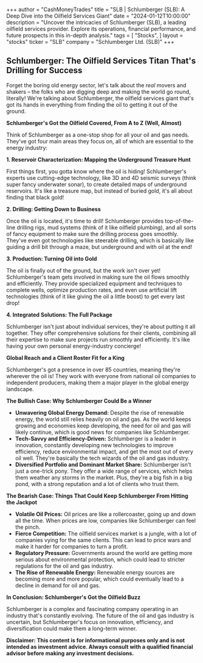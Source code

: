 +++
author = "CashMoneyTrades"
title = "SLB |  Schlumberger (SLB): A Deep Dive into the Oilfield Services Giant"
date = "2024-01-12T10:00:00"
description = "Uncover the intricacies of Schlumberger (SLB), a leading oilfield services provider. Explore its operations, financial performance, and future prospects in this in-depth analysis."
tags = [
"Stocks",
]
layout = "stocks"
ticker = "SLB"
company = "Schlumberger Ltd. (SLB)"
+++
        


## Schlumberger: The Oilfield Services Titan That's Drilling for Success 

Forget the boring old energy sector, let's talk about the *real* movers and shakers – the folks who are digging deep and making the world go round, literally!  We're talking about Schlumberger, the oilfield services giant that's got its hands in everything from finding the oil to getting it out of the ground. 

**Schlumberger's Got the Oilfield Covered, From A to Z (Well, Almost)**

Think of Schlumberger as a one-stop shop for all your oil and gas needs. They've got four main areas they focus on, all of which are essential to the energy industry:

**1. Reservoir Characterization: Mapping the Underground Treasure Hunt**

First things first, you gotta know where the oil is hiding! Schlumberger's experts use cutting-edge technology, like 3D and 4D seismic surveys (think super fancy underwater sonar), to create detailed maps of underground reservoirs.  It's like a treasure map, but instead of buried gold, it's all about finding that black gold!

**2. Drilling:  Getting Down to Business**

Once the oil is located, it's time to drill! Schlumberger provides top-of-the-line drilling rigs, mud systems (think of it like oilfield plumbing), and all sorts of fancy equipment to make sure the drilling process goes smoothly. They've even got technologies like steerable drilling, which is basically like guiding a drill bit through a maze, but underground and with oil at the end!

**3. Production:  Turning Oil into Gold**

The oil is finally out of the ground, but the work isn't over yet! Schlumberger's team gets involved in making sure the oil flows smoothly and efficiently. They provide specialized equipment and techniques to complete wells, optimize production rates, and even use artificial lift technologies (think of it like giving the oil a little boost) to get every last drop!

**4. Integrated Solutions:  The Full Package**

Schlumberger isn't just about individual services, they're about putting it all together. They offer comprehensive solutions for their clients, combining all their expertise to make sure projects run smoothly and efficiently. It's like having your own personal energy-industry concierge!

**Global Reach and a Client Roster Fit for a King**

Schlumberger's got a presence in over 85 countries, meaning they're wherever the oil is! They work with everyone from national oil companies to independent producers, making them a major player in the global energy landscape.

**The Bullish Case: Why Schlumberger Could Be a Winner**

* **Unwavering Global Energy Demand:**  Despite the rise of renewable energy, the world still relies heavily on oil and gas. As the world keeps growing and economies keep developing, the need for oil and gas will likely continue, which is good news for companies like Schlumberger.
* **Tech-Savvy and Efficiency-Driven:**  Schlumberger is a leader in innovation, constantly developing new technologies to improve efficiency, reduce environmental impact, and get the most out of every oil well.  They're basically the tech wizards of the oil and gas industry. 
* **Diversified Portfolio and Dominant Market Share:**  Schlumberger isn't just a one-trick pony. They offer a wide range of services, which helps them weather any storms in the market. Plus, they're a big fish in a big pond, with a strong reputation and a lot of clients who trust them.

**The Bearish Case:  Things That Could Keep Schlumberger From Hitting the Jackpot**

* **Volatile Oil Prices:**  Oil prices are like a rollercoaster, going up and down all the time. When prices are low, companies like Schlumberger can feel the pinch.
* **Fierce Competition:**  The oilfield services market is a jungle, with a lot of companies vying for the same clients. This can lead to price wars and make it harder for companies to turn a profit.
* **Regulatory Pressure:**  Governments around the world are getting more serious about environmental protection, which could lead to stricter regulations for the oil and gas industry. 
* **The Rise of Renewable Energy:**  Renewable energy sources are becoming more and more popular, which could eventually lead to a decline in demand for oil and gas.

**In Conclusion: Schlumberger's Got the Oilfield Buzz**

Schlumberger is a complex and fascinating company operating in an industry that's constantly evolving.  The future of the oil and gas industry is uncertain, but Schlumberger's focus on innovation, efficiency, and diversification could make them a long-term winner.

**Disclaimer:  This content is for informational purposes only and is not intended as investment advice. Always consult with a qualified financial advisor before making any investment decisions.** 

        